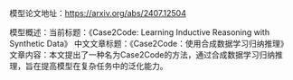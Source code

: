 模型论文地址：https://arxiv.org/abs/2407.12504

模型概述：当前标题：《Case2Code: Learning Inductive Reasoning with Synthetic Data》
中文文章标题：《Case2Code：使用合成数据学习归纳推理》
文章内容：本文提出了一种名为Case2Code的方法，通过合成数据学习归纳推理，旨在提高模型在复杂任务中的泛化能力。
